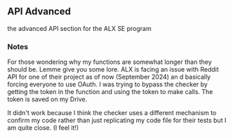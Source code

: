 ## API Advanced 
the advanced API section for the ALX SE program

### Notes
For those wondering why my functions are somewhat longer than they should be. Lemme give you some lore. ALX is facing an issue with Reddit API for one of their project as of now (September 2024) an d basically forcing everyone to use OAuth. I was trying to bypass the checker by getting the token in the function and using the token to make calls. The token is saved on my Drive. 

It didn't work because I think the checker uses a different mechanism to confirm my code rather than just replicating my code file for their tests but I am quite close. (I feel it!)
